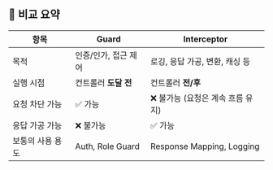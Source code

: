 ## 🧩 비교 요약

|항목|Guard|Interceptor|
|---|---|---|
|목적|인증/인가, 접근 제어|로깅, 응답 가공, 변환, 캐싱 등|
|실행 시점|컨트롤러 **도달 전**|컨트롤러 **전/후**|
|요청 차단 가능|✅ 가능|❌ 불가능 (요청은 계속 흐름 유지)|
|응답 가공 가능|❌ 불가능|✅ 가능|
|보통의 사용 용도|Auth, Role Guard|Response Mapping, Logging|